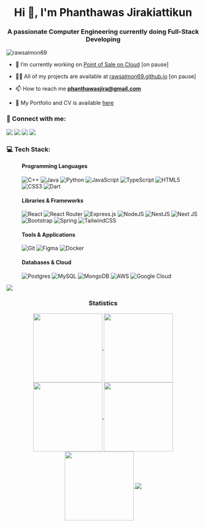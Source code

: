 <h1 align="center">Hi 👋, I'm Phanthawas Jirakiattikun</h1>
<h3 align="center">A passionate Computer Engineering currently doing Full-Stack Developing</h3>

 <p align="left"> <img src="https://komarev.com/ghpvc/?username=rawsalmon69&label=Profile%20views&color=0e75b6&style=flat" alt="rawsalmon69" /> </p>

- 🔭 I’m currently working on [Point of Sale on Cloud](https://github.com/RawSalmon69/PointOfSale_project) [on pause]
  
- 👨‍💻 All of my projects are available at [rawsalmon69.github.io](https://rawsalmon69.github.io) [on pause]

- 📫 How to reach me **phanthawasjira@gmail.com**

- 📄 My Portfolio and CV is available [here](https://drive.google.com/file/d/1GwD9OqPHcuuDf5BTPC8X0y_FRF5ENO5H/view?usp=sharing)

<h3 align="left">💬 Connect with me:</h3> 
<div> 
<a href="https://github.com/RawSalmon69" target="_blank"><img src="https://img.shields.io/badge/GitHub-100000?style=for-the-badge&logo=github&logoColor=white" target="_blank"></a>
<a href="https://instagram.com/punthawas_" target="_blank"><img src="https://img.shields.io/badge/Instagram-E4405F?style=for-the-badge&logo=instagram&logoColor=white" target="_blank"></a>
<a href = "mailto:phanthawasjira@gmail.com"><img src="https://img.shields.io/badge/-Gmail-%23333?style=for-the-badge&logo=gmail&logoColor=white" target="_blank"></a>
<a href="https://www.linkedin.com/in/Phanthawas Jirakiattikun" target="_blank"><img src="https://img.shields.io/badge/LinkedIn-0077B5?style=for-the-badge&logo=linkedin&logoColor=white" target="_blank"></a>
</div>

<dl>
<h3 align="left">💻 Tech Stack:</h3>
<dd><h4 align="left">Programming Languages</h4></dd>
<dd>
 
![C++](https://img.shields.io/badge/c++-%2300599C.svg?style=for-the-badge&logo=c%2B%2B&logoColor=white) 
![Java](https://img.shields.io/badge/java-%23ED8B00.svg?style=for-the-badge&logo=openjdk&logoColor=white)
![Python](https://img.shields.io/badge/python-3670A0?style=for-the-badge&logo=python&logoColor=ffdd54)
![JavaScript](https://img.shields.io/badge/javascript-%23323330.svg?style=for-the-badge&logo=javascript&logoColor=%23F7DF1E) 
![TypeScript](https://img.shields.io/badge/typescript-%23007ACC.svg?style=for-the-badge&logo=typescript&logoColor=white)
![HTML5](https://img.shields.io/badge/html5-%23E34F26.svg?style=for-the-badge&logo=html5&logoColor=white)
![CSS3](https://img.shields.io/badge/css3-%231572B6.svg?style=for-the-badge&logo=css3&logoColor=white)
![Dart](https://img.shields.io/badge/dart-%230175C2.svg?style=for-the-badge&logo=dart&logoColor=white)
</dd>
<dd><h4 align="left">Libraries & Frameworks</h4></dd>
<dd>

![React](https://img.shields.io/badge/react-%2320232a.svg?style=for-the-badge&logo=react&logoColor=%2361DAFB)
![React Router](https://img.shields.io/badge/React_Router-CA4245?style=for-the-badge&logo=react-router&logoColor=white)
![Express.js](https://img.shields.io/badge/express.js-%23404d59.svg?style=for-the-badge&logo=express&logoColor=%2361DAFB)
![NodeJS](https://img.shields.io/badge/node.js-6DA55F?style=for-the-badge&logo=node.js&logoColor=white)
![NestJS](https://img.shields.io/badge/nestjs-%23E0234E.svg?style=for-the-badge&logo=nestjs&logoColor=white)
![Next JS](https://img.shields.io/badge/Next-black?style=for-the-badge&logo=next.js&logoColor=white)
![Bootstrap](https://img.shields.io/badge/bootstrap-%238511FA.svg?style=for-the-badge&logo=bootstrap&logoColor=white)
![Spring](https://img.shields.io/badge/spring-%236DB33F.svg?style=for-the-badge&logo=spring&logoColor=white)
![TailwindCSS](https://img.shields.io/badge/tailwindcss-%2338B2AC.svg?style=for-the-badge&logo=tailwind-css&logoColor=white)
</dd>
<dd><h4 align="left">Tools & Applications</h4></dd>
<dd>
 
![Git](https://camo.githubusercontent.com/f38298638f10774e1f0205a1111dff4a7675c0ed8600356f28e8276c2bab8235/68747470733a2f2f696d672e736869656c64732e696f2f62616467652f4769742d4630353033323f7374796c653d666f722d7468652d6261646765266c6f676f3d676974266c6f676f436f6c6f723d7768697465)
![Figma](https://img.shields.io/badge/figma-%23F24E1E.svg?style=for-the-badge&logo=figma&logoColor=white)
![Docker](https://img.shields.io/badge/docker-%230db7ed.svg?style=for-the-badge&logo=docker&logoColor=white)
</dd>

<dd><h4 align="left">Databases & Cloud</h4></dd>
<dd>
 
![Postgres](https://img.shields.io/badge/postgres-%23316192.svg?style=for-the-badge&logo=postgresql&logoColor=white)
![MySQL](https://img.shields.io/badge/mysql-%2300000f.svg?style=for-the-badge&logo=mysql&logoColor=white) 
![MongoDB](https://img.shields.io/badge/MongoDB-%234ea94b.svg?style=for-the-badge&logo=mongodb&logoColor=white) 
![AWS](https://img.shields.io/badge/AWS-%23FF9900.svg?style=for-the-badge&logo=amazon-aws&logoColor=white) 
![Google Cloud](https://img.shields.io/badge/GoogleCloud-%234285F4.svg?style=for-the-badge&logo=google-cloud&logoColor=white)   
</dd>
</dl>

<img src="https://user-images.githubusercontent.com/73097560/115834477-dbab4500-a447-11eb-908a-139a6edaec5c.gif"><h3 align="center">Statistics</h3>
<div align="center">
<a href="https://github.com/RawSalmon69">
<img align="center" src="http://github-profile-summary-cards.vercel.app/api/cards/stats?username=RawSalmon69&theme=2077" height="180em" />
<img align="center" src="http://github-profile-summary-cards.vercel.app/api/cards/most-commit-language?username=RawSalmon69&theme=2077" height="180em" />
<img align="center" src="http://github-profile-summary-cards.vercel.app/api/cards/repos-per-language?username=RawSalmon69&theme=2077" height="180em" />
<img align="center" src="http://github-profile-summary-cards.vercel.app/api/cards/productive-time?username=RawSalmon69&theme=2077" height="180em" />
<img align="center" src="http://github-profile-summary-cards.vercel.app/api/cards/profile-details?username=RawSalmon69&theme=2077" height="180em" />
<img align = "center" src="https://quotes-github-readme.vercel.app/api?type=horizontal&theme=radical" ></img>
</div>



